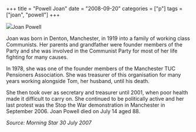 +++
title = "Powell Joan"
date = "2008-09-20"
categories = ["p"]
tags = ["joan", "powell"]
+++

![](http://79.170.40.183/grahamstevenson.me.uk/images/stories/powell%20joan.jpg)Joan Powell

Joan was born in Denton, Manchester, in 1919 into a family of working class Communists. Her parents and grandfather were founder members of the Party and she was involved in the Communist Party for most of her life fighting for many causes.

In 1978, she was one of the founder members of the Manchester TUC Pensioners Association. She was treasurer of this organisation for many years working alongside Tom, her husband, until his death.

She then took over as secretary and treasurer until 2001, when poor health made it difficult to carry on. She continued to be politically active and her last protest was the Stop the War demonstration in Manchester in September 2006. Joan Powell died on July 14 aged 88.

_Source: Morning Star 30 July 2007_

